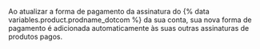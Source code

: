 Ao atualizar a forma de pagamento da assinatura do {% data variables.product.prodname_dotcom %} da sua conta, sua nova forma de pagamento é adicionada automaticamente às suas outras assinaturas de produtos pagos.
